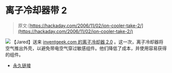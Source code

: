 # 离子冷却器带 2

> 原文:[https://hackaday.com/2006/11/02/ion-cooler-take-2/](https://hackaday.com/2006/11/02/ion-cooler-take-2/)

![](../Images/d3318d0025df744ee73133c9d1583b41.png)
【Jared】送来 [inventgeek.com 的离子冷却器 2.0](http://www.inventgeek.com/Projects/IonCooler2/Overview.aspx) 。这一次，离子冷却器将空气推出外壳，以避免带电空气穿过敏感组件。他们降低了成本，并使用容易获得的组件。

*   [永久链接](http://www.inventgeek.com/Projects/IonCooler2/Overview.aspx)